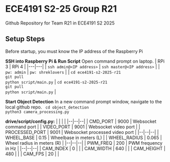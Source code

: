 # ECE4191 S2-25 Group R21
Github Repository for Team R21 in ECE4191 S2 2025

## Setup Steps
Before startup, you must know the IP address of the Raspberry Pi

**SSH into Raspberry Pi & Run Script**
Open command prompt on laptop. 
| RPi 3  |  RPi 4 |
|---|---|
| `ssh admin@<IP address>`  |  `ssh master@<IP address>` |
| `pw: admin`  |  `pw: shreklovers` |
| `cd ece4191-s2-2025-r21`<br>`git pull`<br>`python script/main.py`  |  `cd ece4191-s2-2025-r21`<br>`git pull`<br>`python script/main.py` |

**Start Object Detection**
In a new command prompt window, navigate to the local github repo.
`
cd object_detection`<br>`
python3 camera_processing.py
`

**drive/script/config.py:**
|  |  |  |
|--|--|--|
| CMD_PORT | 9000 | Websocket command port |
| VIDEO_PORT | 9001 | Websocket video port |
| PROCESSED_PORT | 9001 | Websocket processed video port |
|--|--|--|
| WHEEL_BASE | 0.15 | Wheelbase in meters (L) |
| WHEEL_RADIUS | 0.065 | Wheel radius in meters (R) |
|--|--|--|
| PWM_FREQ | 200 | PWM frequency in Hz |
|--|--|--|
| CAM_INDEX | 0 |  |
| CAM_WIDTH | 640 |  |
| CAM_HEIGHT | 480 |  |
| CAM_FPS | 20 |  |

